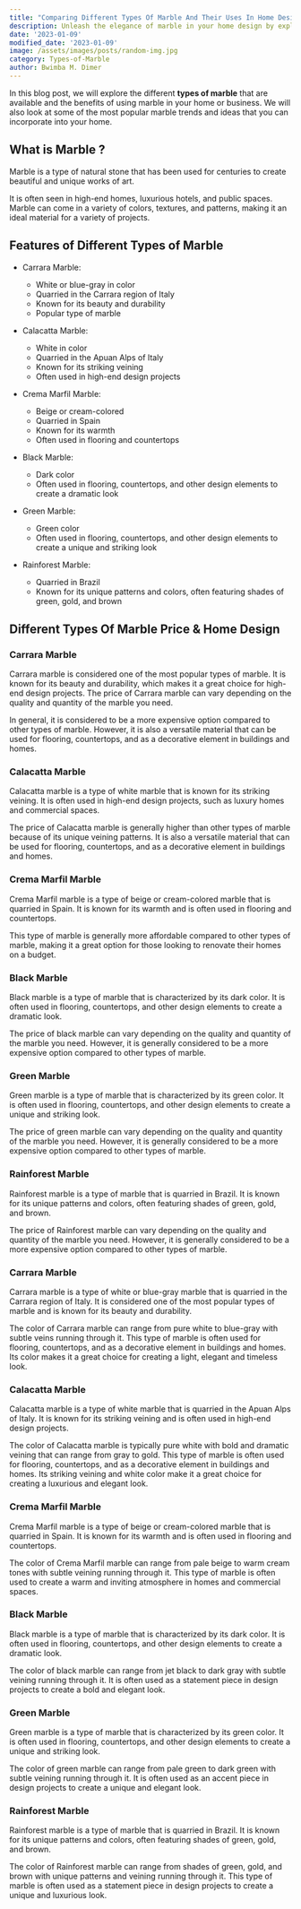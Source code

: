 ```yaml
---
title: "Comparing Different Types Of Marble And Their Uses In Home Design"
description: Unleash the elegance of marble in your home design by exploring different types of marble available, from Carrara to Calacatta. Discover how to incorporate them into your space and how to care for them in our concise guide.
date: '2023-01-09'
modified_date: '2023-01-09'
image: /assets/images/posts/random-img.jpg
category: Types-of-Marble
author: Bwimba M. Dimer
---
```


 In this blog post, we will explore the different __types of marble__ that are available and the benefits of using marble in your home or business. We will also look at some of the most popular marble trends and ideas that you can incorporate into your home.

 ## What is Marble ?

 Marble is a type of natural stone that has been used for centuries to create beautiful and unique works of art. 
 
 It is often seen in high-end homes, luxurious hotels, and public spaces. Marble can come in a variety of colors, textures, and patterns, making it an ideal material for a variety of projects.


## Features of Different Types of Marble

-   Carrara Marble:
    -   White or blue-gray in color
    -   Quarried in the Carrara region of Italy
    -   Known for its beauty and durability
    -   Popular type of marble

-   Calacatta Marble:
    -   White in color
    -   Quarried in the Apuan Alps of Italy
    -   Known for its striking veining
    -   Often used in high-end design projects

-   Crema Marfil Marble:
    -   Beige or cream-colored
    -   Quarried in Spain
    -   Known for its warmth
    -   Often used in flooring and countertops

-   Black Marble:
    -   Dark color
    -   Often used in flooring, countertops, and other design elements to create a dramatic look

-   Green Marble:
    -   Green color
    -   Often used in flooring, countertops, and other design elements to create a unique and striking look

-   Rainforest Marble:
    -   Quarried in Brazil
    -   Known for its unique patterns and colors, often featuring shades of green, gold, and brown



##  Different Types Of Marble Price & Home Design 

### Carrara Marble

Carrara marble is considered one of the most popular types of marble. It is known for its beauty and durability, which makes it a great choice for high-end design projects. The price of Carrara marble can vary depending on the quality and quantity of the marble you need. 

In general, it is considered to be a more expensive option compared to other types of marble. However, it is also a versatile material that can be used for flooring, countertops, and as a decorative element in buildings and homes.
    
### Calacatta Marble

Calacatta marble is a type of white marble that is known for its striking veining. It is often used in high-end design projects, such as luxury homes and commercial spaces. 

The price of Calacatta marble is generally higher than other types of marble because of its unique veining patterns. It is also a versatile material that can be used for flooring, countertops, and as a decorative element in buildings and homes.
    
### Crema Marfil Marble

Crema Marfil marble is a type of beige or cream-colored marble that is quarried in Spain. It is known for its warmth and is often used in flooring and countertops. 

This type of marble is generally more affordable compared to other types of marble, making it a great option for those looking to renovate their homes on a budget.
    
### Black Marble

Black marble is a type of marble that is characterized by its dark color. It is often used in flooring, countertops, and other design elements to create a dramatic look. 

The price of black marble can vary depending on the quality and quantity of the marble you need. However, it is generally considered to be a more expensive option compared to other types of marble.
    
### Green Marble

Green marble is a type of marble that is characterized by its green color. It is often used in flooring, countertops, and other design elements to create a unique and striking look. 

The price of green marble can vary depending on the quality and quantity of the marble you need. However, it is generally considered to be a more expensive option compared to other types of marble.
    
### Rainforest Marble

Rainforest marble is a type of marble that is quarried in Brazil. It is known for its unique patterns and colors, often featuring shades of green, gold, and brown. 

The price of Rainforest marble can vary depending on the quality and quantity of the marble you need. However, it is generally considered to be a more expensive option compared to other types of marble.
    

### Carrara Marble

Carrara marble is a type of white or blue-gray marble that is quarried in the Carrara region of Italy. It is considered one of the most popular types of marble and is known for its beauty and durability. 

The color of Carrara marble can range from pure white to blue-gray with subtle veins running through it. This type of marble is often used for flooring, countertops, and as a decorative element in buildings and homes. Its color makes it a great choice for creating a light, elegant and timeless look.
    
### Calacatta Marble

Calacatta marble is a type of white marble that is quarried in the Apuan Alps of Italy. It is known for its striking veining and is often used in high-end design projects. 

The color of Calacatta marble is typically pure white with bold and dramatic veining that can range from gray to gold. This type of marble is often used for flooring, countertops, and as a decorative element in buildings and homes. Its striking veining and white color make it a great choice for creating a luxurious and elegant look.
    
### Crema Marfil Marble

Crema Marfil marble is a type of beige or cream-colored marble that is quarried in Spain. It is known for its warmth and is often used in flooring and countertops. 

The color of Crema Marfil marble can range from pale beige to warm cream tones with subtle veining running through it. This type of marble is often used to create a warm and inviting atmosphere in homes and commercial spaces.
    
### Black Marble

Black marble is a type of marble that is characterized by its dark color. It is often used in flooring, countertops, and other design elements to create a dramatic look. 

The color of black marble can range from jet black to dark gray with subtle veining running through it. It is often used as a statement piece in design projects to create a bold and elegant look.
    
### Green Marble

Green marble is a type of marble that is characterized by its green color. It is often used in flooring, countertops, and other design elements to create a unique and striking look. 

The color of green marble can range from pale green to dark green with subtle veining running through it. It is often used as an accent piece in design projects to create a unique and elegant look.
    
### Rainforest Marble

Rainforest marble is a type of marble that is quarried in Brazil. It is known for its unique patterns and colors, often featuring shades of green, gold, and brown. 

The color of Rainforest marble can range from shades of green, gold, and brown with unique patterns and veining running through it. This type of marble is often used as a statement piece in design projects to create a unique and luxurious look.